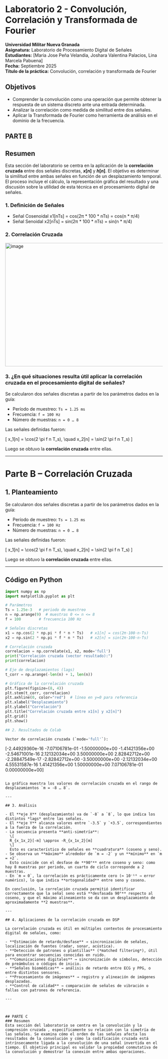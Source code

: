 # Laboratorio 2 - Convolución, Correlación y Transformada de Fourier
**Universidad Militar Nueva Granada**  
**Asignatura:** Laboratorio de Procesamiento Digital de Señales  
**Estudiantes:** [Maria Jose Peña Velandia, Joshara Valentina Palacios, Lina Marcela Pabuena]  
**Fecha:** Septiembre 2025  
**Título de la práctica:** Convolución, correlación y transformada de Fourier

## Objetivos
- Comprender la convolución como una operación que permite obtener la respuesta de un sistema discreto ante una entrada determinada.
- Analizar la correlación como medida de similitud entre dos señales.
- Aplicar la Transformada de Fourier como herramienta de análisis en el dominio de la frecuencia.
## PARTE B

##  Resumen

Esta sección del laboratorio se centra en la aplicación de la **correlación cruzada** entre dos señales discretas, **$x[n]$** y **$h[n]$**. El objetivo es determinar la similitud entre ambas señales en función de un desplazamiento temporal. El proceso incluye el cálculo, la representación gráfica del resultado y una discusión sobre la utilidad de esta técnica en el procesamiento digital de señales.

### 1. Definición de Señales
- Señal Cosenoidal
  x1[nTs] = cos(2π * 100 * nTs) = cos(n * π/4)  
- Señal Senoidal
  x2[nTs] = sin(2π * 100 * nTs) = sin(n * π/4)

### 2. Correlación Cruzada
<img width="689" height="393" alt="image" src="https://github.com/user-attachments/assets/8250ec23-9857-4f87-b1a8-dd81d334ff54" />

### 3. ¿En qué situaciones resulta útil aplicar la correlación cruzada en el procesamiento digital de señales?
Se calcularon dos señales discretas a partir de los parámetros dados en la guía:

- Período de muestreo: `Ts = 1.25 ms`  
- Frecuencia: `f = 100 Hz`  
- Número de muestras: `n = 0 … 8`

Las señales definidas fueron:  

\[
x_1[n] = \cos(2 \pi f n T_s), \quad x_2[n] = \sin(2 \pi f n T_s)
\]

Luego se obtuvo la **correlación cruzada** entre ellas.

---
# Parte B – Correlación Cruzada

## 1. Planteamiento
Se calcularon dos señales discretas a partir de los parámetros dados en la guía:

- Período de muestreo: `Ts = 1.25 ms`  
- Frecuencia: `f = 100 Hz`  
- Número de muestras: `n = 0 … 8`

Las señales definidas fueron:  

\[
x_1[n] = \cos(2 \pi f n T_s), \quad x_2[n] = \sin(2 \pi f n T_s)
\]

Luego se obtuvo la **correlación cruzada** entre ellas.

---

## Código en Python

```python
import numpy as np
import matplotlib.pyplot as plt

# Parámetros
Ts = 1.25e-3   # periodo de muestreo
n = np.arange(9)  # muestras 0 <= n <= 8
f = 100        # frecuencia 100 Hz

# Señales discretas
x1 = np.cos(2 * np.pi * f * n * Ts)   # x1[n] = cos(2π·100·n·Ts)
x2 = np.sin(2 * np.pi * f * n * Ts)   # x2[n] = sin(2π·100·n·Ts)

# Correlación cruzada
correlacion = np.correlate(x1, x2, mode='full')
print("Correlación cruzada (vector resultado):")
print(correlacion)

# Eje de desplazamientos (lags)
t_corr = np.arange(-len(n) + 1, len(n))

# Gráfica de la correlación cruzada
plt.figure(figsize=(8, 4))
plt.stem(t_corr, correlacion)
plt.axhline(0, color="red")  # línea en y=0 para referencia
plt.xlabel("Desplazamiento")
plt.ylabel("Correlación")
plt.title("Correlación cruzada entre x1[n] y x2[n]")
plt.grid()
plt.show()

## 2. Resultados de Colab

Vector de correlación cruzada (`mode='full'`):

```
[-2.44929360e-16 -7.07106781e-01 -1.50000000e+00 -1.41421356e+00
 -2.54671001e-16  2.12132034e+00  3.50000000e+00  2.82842712e+00
 -2.28847549e-17 -2.82842712e+00 -3.50000000e+00 -2.12132034e+00
  4.55531587e-16  1.41421356e+00  1.50000000e+00  7.07106781e-01
  0.00000000e+00]
```

La gráfica muestra los valores de correlación cruzada en el rango de desplazamientos `m = -8 … 8`.

---

## 3. Análisis

- El **eje X** (desplazamiento) va de `-8` a `8`, lo que indica los distintos *lags* entre las señales.  
- El **eje Y** alcanza valores entre `-3.5` y `+3.5`, correspondientes a la fuerza de la correlación.  
- La secuencia presenta **anti-simetría**:  
  \[
  R_{x_1x_2}[-m] \approx -R_{x_1x_2}[m]
  \]
  Esto es característico de señales en **cuadratura** (coseno y seno).  
- Se observa un **máximo** alrededor de `m = -2` y un **mínimo** en `m = +2`.  
  Esto coincide con el desfase de **90°** entre coseno y seno: como hay 8 muestras por periodo, un cuarto de ciclo corresponde a 2 muestras.  
- En `m = 0`, la correlación es prácticamente cero (≈ 10⁻¹⁶ → error numérico), lo que indica **ortogonalidad** entre seno y coseno.  

En conclusión, la correlación cruzada permitió identificar correctamente que la señal seno está **desfasada 90°** respecto al coseno, y que el máximo alineamiento se da con un desplazamiento de aproximadamente **2 muestras**.

---

## 4. Aplicaciones de la correlación cruzada en DSP

La correlación cruzada es útil en múltiples contextos de procesamiento digital de señales, como:

- **Estimación de retardo/desfase** → sincronización de señales, localización de fuentes (radar, sonar, acústica).  
- **Detección de patrones o plantillas** (*matched filtering*), útil para encontrar secuencias conocidas en ruido.  
- **Comunicaciones digitales** → sincronización de símbolos, detección de preámbulos o códigos de inicio.  
- **Señales biomédicas** → análisis de retardo entre ECG y PPG, o entre distintos sensores.  
- **Procesamiento de imágenes** → registro y alineación de imágenes desplazadas.  
- **Control de calidad** → comparación de señales de vibración o fallas con patrones de referencia.

---



## PARTE C 
### Resumen 
Esta sección del laboratorio se centra en la convolución y la compresión cruzada , específicamente su relación con la simetría de las señales. Se examina cómo el orden de las señales afecta los resultados de la convolución y cómo la codificación cruzada está intrínsecamente ligada a la convolución de una señal invertida en el tiempo. El objetivo principal es validar la propiedad conmutativa de la convolución y demostrar la conexión entre ambas operaciones.
